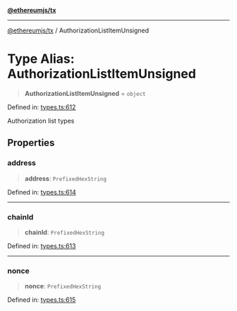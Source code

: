 [**@ethereumjs/tx**](../README.md)

***

[@ethereumjs/tx](../README.md) / AuthorizationListItemUnsigned

# Type Alias: AuthorizationListItemUnsigned

> **AuthorizationListItemUnsigned** = `object`

Defined in: [types.ts:612](https://github.com/ethereumjs/ethereumjs-monorepo/blob/master/packages/tx/src/types.ts#L612)

Authorization list types

## Properties

### address

> **address**: `PrefixedHexString`

Defined in: [types.ts:614](https://github.com/ethereumjs/ethereumjs-monorepo/blob/master/packages/tx/src/types.ts#L614)

***

### chainId

> **chainId**: `PrefixedHexString`

Defined in: [types.ts:613](https://github.com/ethereumjs/ethereumjs-monorepo/blob/master/packages/tx/src/types.ts#L613)

***

### nonce

> **nonce**: `PrefixedHexString`

Defined in: [types.ts:615](https://github.com/ethereumjs/ethereumjs-monorepo/blob/master/packages/tx/src/types.ts#L615)
